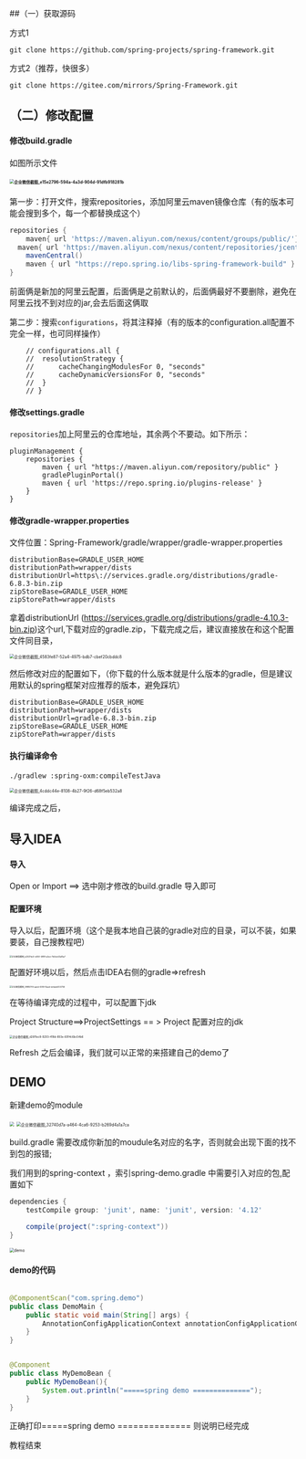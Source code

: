 ##（一）获取源码

方式1

```
git clone https://github.com/spring-projects/spring-framework.git
```

方式2（推荐，快很多）

```
git clone https://gitee.com/mirrors/Spring-Framework.git
```

## （二）修改配置



#### 修改build.gradle

如图所示文件

#### <img src="http://file.xjzspace.com/20210729161952.png" alt="企业微信截图_e15e2796-594a-4a3d-904d-91dfb918281b" style="zoom: 50%;" />

第一步：打开文件，搜索repositories，添加阿里云maven镜像仓库（有的版本可能会搜到多个，每一个都替换成这个）

```groovy
repositories {
	maven{ url 'https://maven.aliyun.com/nexus/content/groups/public/'}
  maven{ url 'https://maven.aliyun.com/nexus/content/repositories/jcenter'}
	mavenCentral()
	maven { url "https://repo.spring.io/libs-spring-framework-build" }
}
```

前面俩是新加的阿里云配置，后面俩是之前默认的，后面俩最好不要删除，避免在阿里云找不到对应的jar,会去后面这俩取

第二步：搜索`configurations`，将其注释掉（有的版本的configuration.all配置不完全一样，也可同样操作）

```
	// configurations.all {
	// 	resolutionStrategy {
	// 		cacheChangingModulesFor 0, "seconds"
	// 		cacheDynamicVersionsFor 0, "seconds"
	// 	}
	// }
```

#### 修改settings.gradle

`repositories`加上阿里云的仓库地址，其余两个不要动。如下所示：

```
pluginManagement {
	repositories {
		maven { url "https://maven.aliyun.com/repository/public" }
		gradlePluginPortal()
		maven { url 'https://repo.spring.io/plugins-release' }
	}
}
```



#### 修改gradle-wrapper.properties

文件位置：Spring-Framework/gradle/wrapper/gradle-wrapper.properties

```
distributionBase=GRADLE_USER_HOME
distributionPath=wrapper/dists
distributionUrl=https\://services.gradle.org/distributions/gradle-6.8.3-bin.zip
zipStoreBase=GRADLE_USER_HOME
zipStorePath=wrapper/dists
```

拿着distributionUrl  (https://services.gradle.org/distributions/gradle-4.10.3-bin.zip)这个url,下载对应的gradle.zip，下载完成之后，建议直接放在和这个配置文件同目录，

<img src="http://file.xjzspace.com/20210729194049.png" alt="企业微信截图_4583fe87-52a4-4975-bdb7-cbef20cbddc8" style="zoom:50%;" />

然后修改对应的配置如下，（你下载的什么版本就是什么版本的gradle，但是建议用默认的spring框架对应推荐的版本，避免踩坑）

```
distributionBase=GRADLE_USER_HOME
distributionPath=wrapper/dists
distributionUrl=gradle-6.8.3-bin.zip
zipStoreBase=GRADLE_USER_HOME
zipStorePath=wrapper/dists
```


#### 执行编译命令

```
./gradlew :spring-oxm:compileTestJava
```

<img src="http://file.xjzspace.com/20210729193926.png" alt="企业微信截图_4cddc44e-8108-4b27-9f26-d68f5eb532a8" style="zoom:50%;" />

编译完成之后，

## 导入IDEA

#### 导入

Open or Import   ==>  选中刚才修改的build.gradle 导入即可

#### 配置环境

导入以后，配置环境（这个是我本地自己装的gradle对应的目录，可以不装，如果要装，自己搜教程吧）

<img src="http://file.xjzspace.com/20210729194408.png" alt="企业微信截图_b2537dc5-e550-4f88-a2ee-7b0de43a15a7" style="zoom:25%;" />

配置好环境以后，然后点击IDEA右侧的gradle=>refresh

<img src="http://file.xjzspace.com/20210729194518.png" alt="企业微信截图_0f9857f6-aadd-495f-8aed-ebfaeb004756" style="zoom:25%;" />

在等待编译完成的过程中，可以配置下jdk

Project Structure==>ProjectSettings  == > Project 配置对应的jdk

<img src="http://file.xjzspace.com/20210729195009.png" alt="企业微信截图_d26f1ec8-9293-418d-893e-6914c6bc54b6" style="zoom:33%;" />

Refresh 之后会编译，我们就可以正常的来搭建自己的demo了

## DEMO

新建demo的module

<img src="http://file.xjzspace.com/20210729211707.png" style="zoom: 50%;" />



<img src="http://file.xjzspace.com/20210729211856.png" alt="企业微信截图_32740d7a-a464-4ca6-9253-b269d4a1a7ca" style="zoom:50%;" />



build.gradle 需要改成你新加的moudule名对应的名字，否则就会出现下面的找不到包的报错;

我们用到的spring-context ，索引spring-demo.gradle 中需要引入对应的包,配置如下

```groovy
dependencies {
    testCompile group: 'junit', name: 'junit', version: '4.12'

    compile(project(":spring-context"))
}
```



<img src="http://file.xjzspace.com/20210729221323.png" alt="demo" style="zoom:50%;" />



#### demo的代码

```java

@ComponentScan("com.spring.demo")
public class DemoMain {
	public static void main(String[] args) {
		AnnotationConfigApplicationContext annotationConfigApplicationContext = new AnnotationConfigApplicationContext(MyDemoBean.class);
	}
}


@Component
public class MyDemoBean {
	public MyDemoBean(){
		System.out.println("=====spring demo ==============");
	}
}

```

正确打印=====spring demo ============== 则说明已经完成

教程结束